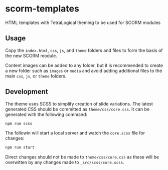 # scorm-templates

HTML templates with TetraLogical theming to be used for SCORM modules

## Usage

Copy the `index.html`, `css`, `js`, and `theme` folders and files to form the basis of the new SCORM module.

Content images can be added to any folder, but it is recommended to create a new folder such as `images` or `media` and avoid adding additional files to the main `css`, `js`, or `theme` folders.

## Development

The theme uses SCSS to simplify creation of slide variations. The latest generated CSS should be committed as `theme/css/core.css`. It can be generated with the following command:

``` bash
npm run scss
```

The followin will start a local server and watch the `core.scss` file for changes:

``` bash
npm run start
```

Direct changes should not be made to `theme/css/core.css` as these will be overwitten by any changes made to `_src/scss/core.scss`.